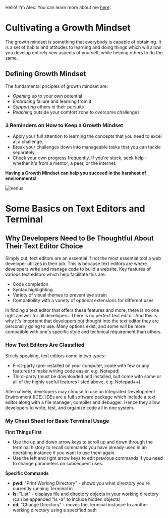 Hello! I'm Alex. You can learn more about me [here](introduction.md).

# Cultivating a Growth Mindset
The growth mindset is something that everybody is capable of obtaining. It is a set of habits and attitudes to
learning and doing things which will allow you develop entirely new aspects of yourself, while helping others
to do the same.

## Defining Growth Mindset
The fundamental priciples of growth mindset are:
- _Opening_ up to your own potential
- _Embracing_ failure and learning from it
- _Supporting_ others in their pursuits
- _Reaching_ outside your comfort zone to overcome challenges

### 3 Reminders on How to Keep a Growth Mindset
- Apply your full attention to learning the concepts that you need to excel at a challenge.
- Break your challenges down into manageable tasks that you can tackle separately.
- Check your own progress frequently. If you're stuck, seek help - whether it's from a mentor, a peer, or the internet.

**Having a Growth Mindset can help you succeed in the harshest of environments!**

![Venus](https://upload.wikimedia.org/wikipedia/commons/a/a9/PIA23791-Venus-NewlyProcessedView-20200608.jpg)

# Some Basics on Text Editors and Terminal

## Why Developers Need to Be Thoughtful About Their Text Editor Choice
Simply put, text editors are an essential if not the most essential tool a web developer utilizes in their job.
This is because text editors are where developers write and manage code to build a website. Key features of
various text editors which help facilitate this are:
- Code completion
- Syntax highlighting
- Variety of visual themes to prevent eye strain
- Compatibility with a variety of optional extensions for different uses

In finding a text editor that offers these features and more, there is no one right answer for all developers.
There is no perfect text editor. And this is why it's imoprtant that developers put thought into the text editor
they are personally going to use. Many options exist, and some will be more compatible with one's specific style
and technical requirement than others.

### How Text Editors Are Classified
Stricly speaking, text editors come in two types:
- First-party (pre-installed on your computer, come with few or any features to make writing code easier, e.g. Notepad)
- Third-party (must be downloaded and installed, but come with some or all of the highly useful features listed above, e.g. Notepad++)

Alternatively, developers may choose to use an Integrated Development Environment (IDE). IDEs are a full software package
which include a text editor along with a file manager, compiler and debugger. Hence they allow developers to write, test,
and organize code all in one system.

### My Cheat Sheet for Basic Terminal Usage
**First Things First**
- Use the up and down arrow keys to scroll up and down through the terminal history to recall commands you have already used in an operating instance if you want to use them again.
- Use the left and right arrow keys to edit previous commands if you need to change parameters on subsequent uses.

**Specific Commands**
- **pwd**: "Print Working Directory" - shows you what directory you're currently running Terminal in
- **ls**: "List" - displays file and directory objects in your working directory (can be appended "ls -a" to include hidden objects)
- **cd**: "Change Directory" - moves the Terminal instance to another working directory using a specified path

